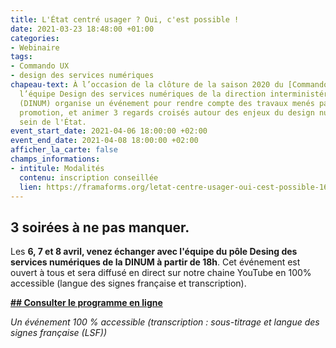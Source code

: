 ```yaml
---
title: L'État centré usager ? Oui, c'est possible !
date: 2021-03-23 18:48:00 +01:00
categories:
- Webinaire
tags:
- Commando UX
- design des services numériques
chapeau-text: À l’occasion de la clôture de la saison 2020 du [Commando UX](https://design.numerique.gouv.fr/commando-ux/),
  l’équipe Design des services numériques de la direction interministérielle du numérique
  (DINUM) organise un événement pour rendre compte des travaux menés par cette première
  promotion, et animer 3 regards croisés autour des enjeux du design numérique au
  sein de l'État.
event_start_date: 2021-04-06 18:00:00 +02:00
event_end_date: 2021-04-08 18:00:00 +02:00
afficher_la_carte: false
champs_informations:
- intitule: Modalités
  contenu: inscription conseillée
  lien: https://framaforms.org/letat-centre-usager-oui-cest-possible-1613408477
---
```


## **3 soirées à ne pas manquer.**

Les **6, 7 et 8 avril, venez échanger avec l'équipe du pôle Desing des services numériques de la DINUM à partir de 18h**. Cet événement est ouvert à tous et sera diffusé en direct sur notre chaine YouTube en 100% accessible (langue des signes française et transcription).

[**## Consulter le programme en ligne**](https://design.numerique.gouv.fr/articles/2021-03-21-evenement-design/)

*Un événement 100 % accessible (transcription : sous-titrage et langue des signes française (LSF))*